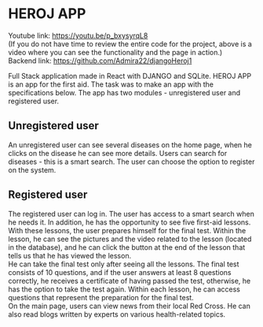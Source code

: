 # HEROJ APP

Youtube link: https://youtu.be/p_bxysyrqL8 <br>
(If you do not have time to review the entire code for the project, above is a video where you can see the functionality and the page in action.)<br>
Backend link: https://github.com/Admira22/djangoHeroj1

Full Stack application made in React with DJANGO and SQLite. HEROJ APP is an app for the first aid. The task was to make an app with the specifications below. The app has two modules - unregistered user and registered user.

## Unregistered user 

An unregistered user can see several diseases on the home page, when he clicks on the disease he can see more details. Users can search for diseases - this is a smart search. The user can choose the option to register on the system.

## Registered user

The registered user can log in. The user has access to a smart search when he needs it. In addition, he has the opportunity to see five first-aid lessons. With these lessons, the user prepares himself for the final test. 
Within the lesson, he can see the pictures and the video related to the lesson (located in the database), and he can click the button at the end of the lesson that tells us that he has viewed the lesson. <br>
He can take the final test only after seeing all the lessons. The final test consists of 10 questions, and if the user answers at least 8 questions correctly, he receives a certificate of having passed the test, otherwise, he has the option to take the test again. Within each lesson, he can access questions that represent the preparation for the final test.<br> On the main page, users can view news from their local Red Cross. He can also read blogs written by experts on various health-related topics.
 

